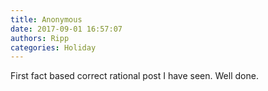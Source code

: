 ```yaml
---
title: Anonymous
date: 2017-09-01 16:57:07
authors: Ripp
categories: Holiday
---
```


 First fact based correct rational post I have seen. Well done.